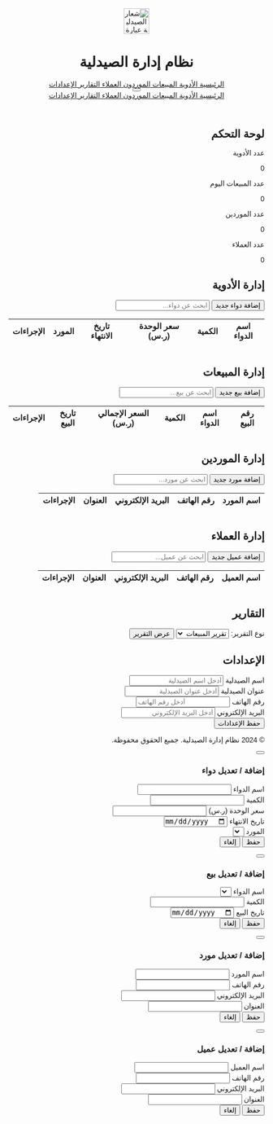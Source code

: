 <html dir="rtl" lang="ar">
 <head>
  <meta charset="utf-8"/>
  <meta content="width=device-width, initial-scale=1" name="viewport"/>
  <title>
   نظام إدارة الصيدلية المتكامل
  </title>
  <script src="https://cdn.tailwindcss.com">
  </script>
  <link href="https://cdnjs.cloudflare.com/ajax/libs/font-awesome/5.15.3/css/all.min.css" rel="stylesheet"/>
  <link href="https://fonts.googleapis.com/css2?family=Cairo&amp;display=swap" rel="stylesheet"/>
  <style>
   body {
      font-family: 'Cairo', sans-serif;
    }
    /* Scrollbar for tables */
    .table-scroll {
      overflow-x: auto;
    }
  </style>
 </head>
 <body class="bg-gray-50 min-h-screen flex flex-col">
  <!-- Header -->
  <header class="bg-blue-700 text-white shadow-md">
   <div class="container mx-auto px-4 py-4 flex items-center justify-between">
    <div class="flex items-center space-x-3 rtl:space-x-reverse">
     <img alt="شعار الصيدلية عبارة عن رمز صيدلية مع صليب أخضر" class="rounded-full" height="50" src="https://storage.googleapis.com/a1aa/image/48714b55-0c34-466b-be30-4073640b6e38.jpg" width="50"/>
     <h1 class="text-2xl font-bold">
      نظام إدارة الصيدلية
     </h1>
    </div>
    <nav class="hidden md:flex space-x-6 rtl:space-x-reverse text-lg font-semibold">
     <a class="hover:text-yellow-300 transition" href="#dashboard">
      الرئيسية
     </a>
     <a class="hover:text-yellow-300 transition" href="#medicines">
      الأدوية
     </a>
     <a class="hover:text-yellow-300 transition" href="#sales">
      المبيعات
     </a>
     <a class="hover:text-yellow-300 transition" href="#suppliers">
      الموردون
     </a>
     <a class="hover:text-yellow-300 transition" href="#customers">
      العملاء
     </a>
     <a class="hover:text-yellow-300 transition" href="#reports">
      التقارير
     </a>
     <a class="hover:text-yellow-300 transition" href="#settings">
      الإعدادات
     </a>
    </nav>
    <button aria-label="فتح القائمة" class="md:hidden text-white text-2xl focus:outline-none" id="menu-btn">
     <i class="fas fa-bars">
     </i>
    </button>
   </div>
   <!-- Mobile menu -->
   <nav class="hidden bg-blue-600 text-white px-4 py-3 space-y-2 text-lg font-semibold md:hidden" id="mobile-menu">
    <a class="block hover:text-yellow-300 transition" href="#dashboard">
     الرئيسية
    </a>
    <a class="block hover:text-yellow-300 transition" href="#medicines">
     الأدوية
    </a>
    <a class="block hover:text-yellow-300 transition" href="#sales">
     المبيعات
    </a>
    <a class="block hover:text-yellow-300 transition" href="#suppliers">
     الموردون
    </a>
    <a class="block hover:text-yellow-300 transition" href="#customers">
     العملاء
    </a>
    <a class="block hover:text-yellow-300 transition" href="#reports">
     التقارير
    </a>
    <a class="block hover:text-yellow-300 transition" href="#settings">
     الإعدادات
    </a>
   </nav>
  </header>
  <main class="flex-grow container mx-auto px-4 py-6 space-y-10">
   <!-- Dashboard Section -->
   <section class="space-y-6" id="dashboard">
    <h2 class="text-3xl font-bold text-blue-700 mb-4">
     لوحة التحكم
    </h2>
    <div class="grid grid-cols-1 md:grid-cols-4 gap-6">
     <div class="bg-white rounded-lg shadow p-5 flex items-center space-x-4 rtl:space-x-reverse">
      <div class="bg-green-100 text-green-700 p-3 rounded-full">
       <i class="fas fa-pills fa-2x">
       </i>
      </div>
      <div>
       <p class="text-gray-500">
        عدد الأدوية
       </p>
       <p class="text-2xl font-bold" id="total-medicines">
        0
       </p>
      </div>
     </div>
     <div class="bg-white rounded-lg shadow p-5 flex items-center space-x-4 rtl:space-x-reverse">
      <div class="bg-yellow-100 text-yellow-700 p-3 rounded-full">
       <i class="fas fa-shopping-cart fa-2x">
       </i>
      </div>
      <div>
       <p class="text-gray-500">
        عدد المبيعات اليوم
       </p>
       <p class="text-2xl font-bold" id="total-sales">
        0
       </p>
      </div>
     </div>
     <div class="bg-white rounded-lg shadow p-5 flex items-center space-x-4 rtl:space-x-reverse">
      <div class="bg-blue-100 text-blue-700 p-3 rounded-full">
       <i class="fas fa-truck fa-2x">
       </i>
      </div>
      <div>
       <p class="text-gray-500">
        عدد الموردين
       </p>
       <p class="text-2xl font-bold" id="total-suppliers">
        0
       </p>
      </div>
     </div>
     <div class="bg-white rounded-lg shadow p-5 flex items-center space-x-4 rtl:space-x-reverse">
      <div class="bg-red-100 text-red-700 p-3 rounded-full">
       <i class="fas fa-users fa-2x">
       </i>
      </div>
      <div>
       <p class="text-gray-500">
        عدد العملاء
       </p>
       <p class="text-2xl font-bold" id="total-customers">
        0
       </p>
      </div>
     </div>
    </div>
   </section>
   <!-- Medicines Section -->
   <section class="space-y-6" id="medicines">
    <h2 class="text-3xl font-bold text-blue-700 mb-4">
     إدارة الأدوية
    </h2>
    <div class="flex flex-col md:flex-row md:items-center md:justify-between space-y-4 md:space-y-0">
     <button class="bg-green-600 hover:bg-green-700 text-white px-5 py-2 rounded shadow transition" id="add-medicine-btn">
      <i class="fas fa-plus ml-2 rtl:ml-0 rtl:mr-2">
      </i>
      إضافة دواء جديد
     </button>
     <input class="border border-gray-300 rounded px-4 py-2 w-full md:w-64 focus:outline-none focus:ring-2 focus:ring-blue-500" id="search-medicine" placeholder="ابحث عن دواء..." type="text"/>
    </div>
    <div class="table-scroll">
     <table class="min-w-full bg-white rounded shadow overflow-hidden">
      <thead class="bg-blue-700 text-white text-right">
       <tr>
        <th class="py-3 px-4">
         اسم الدواء
        </th>
        <th class="py-3 px-4">
         الكمية
        </th>
        <th class="py-3 px-4">
         سعر الوحدة (ر.س)
        </th>
        <th class="py-3 px-4">
         تاريخ الانتهاء
        </th>
        <th class="py-3 px-4">
         المورد
        </th>
        <th class="py-3 px-4">
         الإجراءات
        </th>
       </tr>
      </thead>
      <tbody class="text-right" id="medicines-table-body">
       <!-- Medicines rows will be inserted here dynamically -->
      </tbody>
     </table>
    </div>
   </section>
   <!-- Sales Section -->
   <section class="space-y-6" id="sales">
    <h2 class="text-3xl font-bold text-blue-700 mb-4">
     إدارة المبيعات
    </h2>
    <div class="flex flex-col md:flex-row md:items-center md:justify-between space-y-4 md:space-y-0">
     <button class="bg-yellow-600 hover:bg-yellow-700 text-white px-5 py-2 rounded shadow transition" id="add-sale-btn">
      <i class="fas fa-plus ml-2 rtl:ml-0 rtl:mr-2">
      </i>
      إضافة بيع جديد
     </button>
     <input class="border border-gray-300 rounded px-4 py-2 w-full md:w-64 focus:outline-none focus:ring-2 focus:ring-blue-500" id="search-sale" placeholder="ابحث عن بيع..." type="text"/>
    </div>
    <div class="table-scroll">
     <table class="min-w-full bg-white rounded shadow overflow-hidden">
      <thead class="bg-yellow-700 text-white text-right">
       <tr>
        <th class="py-3 px-4">
         رقم البيع
        </th>
        <th class="py-3 px-4">
         اسم الدواء
        </th>
        <th class="py-3 px-4">
         الكمية
        </th>
        <th class="py-3 px-4">
         السعر الإجمالي (ر.س)
        </th>
        <th class="py-3 px-4">
         تاريخ البيع
        </th>
        <th class="py-3 px-4">
         الإجراءات
        </th>
       </tr>
      </thead>
      <tbody class="text-right" id="sales-table-body">
       <!-- Sales rows will be inserted here dynamically -->
      </tbody>
     </table>
    </div>
   </section>
   <!-- Suppliers Section -->
   <section class="space-y-6" id="suppliers">
    <h2 class="text-3xl font-bold text-blue-700 mb-4">
     إدارة الموردين
    </h2>
    <div class="flex flex-col md:flex-row md:items-center md:justify-between space-y-4 md:space-y-0">
     <button class="bg-blue-600 hover:bg-blue-700 text-white px-5 py-2 rounded shadow transition" id="add-supplier-btn">
      <i class="fas fa-plus ml-2 rtl:ml-0 rtl:mr-2">
      </i>
      إضافة مورد جديد
     </button>
     <input class="border border-gray-300 rounded px-4 py-2 w-full md:w-64 focus:outline-none focus:ring-2 focus:ring-blue-500" id="search-supplier" placeholder="ابحث عن مورد..." type="text"/>
    </div>
    <div class="table-scroll">
     <table class="min-w-full bg-white rounded shadow overflow-hidden">
      <thead class="bg-blue-900 text-white text-right">
       <tr>
        <th class="py-3 px-4">
         اسم المورد
        </th>
        <th class="py-3 px-4">
         رقم الهاتف
        </th>
        <th class="py-3 px-4">
         البريد الإلكتروني
        </th>
        <th class="py-3 px-4">
         العنوان
        </th>
        <th class="py-3 px-4">
         الإجراءات
        </th>
       </tr>
      </thead>
      <tbody class="text-right" id="suppliers-table-body">
       <!-- Suppliers rows will be inserted here dynamically -->
      </tbody>
     </table>
    </div>
   </section>
   <!-- Customers Section -->
   <section class="space-y-6" id="customers">
    <h2 class="text-3xl font-bold text-blue-700 mb-4">
     إدارة العملاء
    </h2>
    <div class="flex flex-col md:flex-row md:items-center md:justify-between space-y-4 md:space-y-0">
     <button class="bg-red-600 hover:bg-red-700 text-white px-5 py-2 rounded shadow transition" id="add-customer-btn">
      <i class="fas fa-plus ml-2 rtl:ml-0 rtl:mr-2">
      </i>
      إضافة عميل جديد
     </button>
     <input class="border border-gray-300 rounded px-4 py-2 w-full md:w-64 focus:outline-none focus:ring-2 focus:ring-blue-500" id="search-customer" placeholder="ابحث عن عميل..." type="text"/>
    </div>
    <div class="table-scroll">
     <table class="min-w-full bg-white rounded shadow overflow-hidden">
      <thead class="bg-red-700 text-white text-right">
       <tr>
        <th class="py-3 px-4">
         اسم العميل
        </th>
        <th class="py-3 px-4">
         رقم الهاتف
        </th>
        <th class="py-3 px-4">
         البريد الإلكتروني
        </th>
        <th class="py-3 px-4">
         العنوان
        </th>
        <th class="py-3 px-4">
         الإجراءات
        </th>
       </tr>
      </thead>
      <tbody class="text-right" id="customers-table-body">
       <!-- Customers rows will be inserted here dynamically -->
      </tbody>
     </table>
    </div>
   </section>
   <!-- Reports Section -->
   <section class="space-y-6" id="reports">
    <h2 class="text-3xl font-bold text-blue-700 mb-4">
     التقارير
    </h2>
    <div class="bg-white rounded shadow p-6 space-y-6">
     <div class="flex flex-col md:flex-row md:items-center md:space-x-6 rtl:space-x-reverse">
      <label class="font-semibold text-lg mb-2 md:mb-0" for="report-type">
       نوع التقرير:
      </label>
      <select class="border border-gray-300 rounded px-4 py-2 w-full md:w-64 focus:outline-none focus:ring-2 focus:ring-blue-500" id="report-type">
       <option value="sales">
        تقرير المبيعات
       </option>
       <option value="inventory">
        تقرير المخزون
       </option>
       <option value="suppliers">
        تقرير الموردين
       </option>
       <option value="customers">
        تقرير العملاء
       </option>
      </select>
      <button class="bg-blue-700 hover:bg-blue-800 text-white px-5 py-2 rounded shadow mt-4 md:mt-0" id="generate-report-btn">
       عرض التقرير
      </button>
     </div>
     <div class="overflow-x-auto text-right" id="report-output">
     </div>
    </div>
   </section>
   <!-- Settings Section -->
   <section class="space-y-6" id="settings">
    <h2 class="text-3xl font-bold text-blue-700 mb-4">
     الإعدادات
    </h2>
    <div class="bg-white rounded shadow p-6 space-y-6 max-w-3xl">
     <form class="space-y-6" id="settings-form">
      <div>
       <label class="block font-semibold mb-1" for="pharmacy-name">
        اسم الصيدلية
       </label>
       <input class="w-full border border-gray-300 rounded px-4 py-2 focus:outline-none focus:ring-2 focus:ring-blue-500" id="pharmacy-name" placeholder="أدخل اسم الصيدلية" required="" type="text"/>
      </div>
      <div>
       <label class="block font-semibold mb-1" for="pharmacy-address">
        عنوان الصيدلية
       </label>
       <input class="w-full border border-gray-300 rounded px-4 py-2 focus:outline-none focus:ring-2 focus:ring-blue-500" id="pharmacy-address" placeholder="أدخل عنوان الصيدلية" required="" type="text"/>
      </div>
      <div>
       <label class="block font-semibold mb-1" for="pharmacy-phone">
        رقم الهاتف
       </label>
       <input class="w-full border border-gray-300 rounded px-4 py-2 focus:outline-none focus:ring-2 focus:ring-blue-500" id="pharmacy-phone" placeholder="أدخل رقم الهاتف" required="" type="tel"/>
      </div>
      <div>
       <label class="block font-semibold mb-1" for="pharmacy-email">
        البريد الإلكتروني
       </label>
       <input class="w-full border border-gray-300 rounded px-4 py-2 focus:outline-none focus:ring-2 focus:ring-blue-500" id="pharmacy-email" placeholder="أدخل البريد الإلكتروني" required="" type="email"/>
      </div>
      <button class="bg-blue-700 hover:bg-blue-800 text-white px-6 py-2 rounded shadow transition" type="submit">
       حفظ الإعدادات
      </button>
     </form>
    </div>
   </section>
  </main>
  <!-- Footer -->
  <footer class="bg-blue-700 text-white text-center py-4">
   <p>
    © 2024 نظام إدارة الصيدلية. جميع الحقوق محفوظة.
   </p>
  </footer>
  <!-- Modals -->
  <!-- Medicine Modal -->
  <div aria-hidden="true" class="fixed inset-0 bg-black bg-opacity-50 flex items-center justify-center p-4 hidden z-50" id="medicine-modal">
   <div class="bg-white rounded-lg shadow-lg max-w-lg w-full p-6 relative">
    <button aria-label="إغلاق" class="absolute top-3 left-3 text-gray-600 hover:text-gray-900 focus:outline-none" id="close-medicine-modal">
     <i class="fas fa-times fa-lg">
     </i>
    </button>
    <h3 class="text-xl font-bold mb-4 text-right">
     إضافة / تعديل دواء
    </h3>
    <form class="space-y-4 text-right" id="medicine-form" novalidate="">
     <div>
      <label class="block font-semibold mb-1" for="medicine-name">
       اسم الدواء
      </label>
      <input class="w-full border border-gray-300 rounded px-4 py-2 focus:outline-none focus:ring-2 focus:ring-blue-500" id="medicine-name" required="" type="text"/>
     </div>
     <div>
      <label class="block font-semibold mb-1" for="medicine-quantity">
       الكمية
      </label>
      <input class="w-full border border-gray-300 rounded px-4 py-2 focus:outline-none focus:ring-2 focus:ring-blue-500" id="medicine-quantity" min="0" required="" type="number"/>
     </div>
     <div>
      <label class="block font-semibold mb-1" for="medicine-price">
       سعر الوحدة (ر.س)
      </label>
      <input class="w-full border border-gray-300 rounded px-4 py-2 focus:outline-none focus:ring-2 focus:ring-blue-500" id="medicine-price" min="0" required="" step="0.01" type="number"/>
     </div>
     <div>
      <label class="block font-semibold mb-1" for="medicine-expiry">
       تاريخ الانتهاء
      </label>
      <input class="w-full border border-gray-300 rounded px-4 py-2 focus:outline-none focus:ring-2 focus:ring-blue-500" id="medicine-expiry" required="" type="date"/>
     </div>
     <div>
      <label class="block font-semibold mb-1" for="medicine-supplier">
       المورد
      </label>
      <select class="w-full border border-gray-300 rounded px-4 py-2 focus:outline-none focus:ring-2 focus:ring-blue-500" id="medicine-supplier" required="">
       <!-- Suppliers options will be inserted dynamically -->
      </select>
     </div>
     <div class="flex justify-between">
      <button class="bg-green-600 hover:bg-green-700 text-white px-5 py-2 rounded shadow transition" type="submit">
       حفظ
      </button>
      <button class="bg-gray-300 hover:bg-gray-400 text-gray-700 px-5 py-2 rounded shadow transition" id="cancel-medicine-btn" type="button">
       إلغاء
      </button>
     </div>
    </form>
   </div>
  </div>
  <!-- Sale Modal -->
  <div aria-hidden="true" class="fixed inset-0 bg-black bg-opacity-50 flex items-center justify-center p-4 hidden z-50" id="sale-modal">
   <div class="bg-white rounded-lg shadow-lg max-w-lg w-full p-6 relative">
    <button aria-label="إغلاق" class="absolute top-3 left-3 text-gray-600 hover:text-gray-900 focus:outline-none" id="close-sale-modal">
     <i class="fas fa-times fa-lg">
     </i>
    </button>
    <h3 class="text-xl font-bold mb-4 text-right">
     إضافة / تعديل بيع
    </h3>
    <form class="space-y-4 text-right" id="sale-form" novalidate="">
     <div>
      <label class="block font-semibold mb-1" for="sale-medicine">
       اسم الدواء
      </label>
      <select class="w-full border border-gray-300 rounded px-4 py-2 focus:outline-none focus:ring-2 focus:ring-yellow-500" id="sale-medicine" required="">
       <!-- Medicines options will be inserted dynamically -->
      </select>
     </div>
     <div>
      <label class="block font-semibold mb-1" for="sale-quantity">
       الكمية
      </label>
      <input class="w-full border border-gray-300 rounded px-4 py-2 focus:outline-none focus:ring-2 focus:ring-yellow-500" id="sale-quantity" min="1" required="" type="number"/>
     </div>
     <div>
      <label class="block font-semibold mb-1" for="sale-date">
       تاريخ البيع
      </label>
      <input class="w-full border border-gray-300 rounded px-4 py-2 focus:outline-none focus:ring-2 focus:ring-yellow-500" id="sale-date" required="" type="date"/>
     </div>
     <div class="flex justify-between">
      <button class="bg-yellow-600 hover:bg-yellow-700 text-white px-5 py-2 rounded shadow transition" type="submit">
       حفظ
      </button>
      <button class="bg-gray-300 hover:bg-gray-400 text-gray-700 px-5 py-2 rounded shadow transition" id="cancel-sale-btn" type="button">
       إلغاء
      </button>
     </div>
    </form>
   </div>
  </div>
  <!-- Supplier Modal -->
  <div aria-hidden="true" class="fixed inset-0 bg-black bg-opacity-50 flex items-center justify-center p-4 hidden z-50" id="supplier-modal">
   <div class="bg-white rounded-lg shadow-lg max-w-lg w-full p-6 relative">
    <button aria-label="إغلاق" class="absolute top-3 left-3 text-gray-600 hover:text-gray-900 focus:outline-none" id="close-supplier-modal">
     <i class="fas fa-times fa-lg">
     </i>
    </button>
    <h3 class="text-xl font-bold mb-4 text-right">
     إضافة / تعديل مورد
    </h3>
    <form class="space-y-4 text-right" id="supplier-form" novalidate="">
     <div>
      <label class="block font-semibold mb-1" for="supplier-name">
       اسم المورد
      </label>
      <input class="w-full border border-gray-300 rounded px-4 py-2 focus:outline-none focus:ring-2 focus:ring-blue-700" id="supplier-name" required="" type="text"/>
     </div>
     <div>
      <label class="block font-semibold mb-1" for="supplier-phone">
       رقم الهاتف
      </label>
      <input class="w-full border border-gray-300 rounded px-4 py-2 focus:outline-none focus:ring-2 focus:ring-blue-700" id="supplier-phone" required="" type="tel"/>
     </div>
     <div>
      <label class="block font-semibold mb-1" for="supplier-email">
       البريد الإلكتروني
      </label>
      <input class="w-full border border-gray-300 rounded px-4 py-2 focus:outline-none focus:ring-2 focus:ring-blue-700" id="supplier-email" type="email"/>
     </div>
     <div>
      <label class="block font-semibold mb-1" for="supplier-address">
       العنوان
      </label>
      <input class="w-full border border-gray-300 rounded px-4 py-2 focus:outline-none focus:ring-2 focus:ring-blue-700" id="supplier-address" type="text"/>
     </div>
     <div class="flex justify-between">
      <button class="bg-blue-600 hover:bg-blue-700 text-white px-5 py-2 rounded shadow transition" type="submit">
       حفظ
      </button>
      <button class="bg-gray-300 hover:bg-gray-400 text-gray-700 px-5 py-2 rounded shadow transition" id="cancel-supplier-btn" type="button">
       إلغاء
      </button>
     </div>
    </form>
   </div>
  </div>
  <!-- Customer Modal -->
  <div aria-hidden="true" class="fixed inset-0 bg-black bg-opacity-50 flex items-center justify-center p-4 hidden z-50" id="customer-modal">
   <div class="bg-white rounded-lg shadow-lg max-w-lg w-full p-6 relative">
    <button aria-label="إغلاق" class="absolute top-3 left-3 text-gray-600 hover:text-gray-900 focus:outline-none" id="close-customer-modal">
     <i class="fas fa-times fa-lg">
     </i>
    </button>
    <h3 class="text-xl font-bold mb-4 text-right">
     إضافة / تعديل عميل
    </h3>
    <form class="space-y-4 text-right" id="customer-form" novalidate="">
     <div>
      <label class="block font-semibold mb-1" for="customer-name">
       اسم العميل
      </label>
      <input class="w-full border border-gray-300 rounded px-4 py-2 focus:outline-none focus:ring-2 focus:ring-red-700" id="customer-name" required="" type="text"/>
     </div>
     <div>
      <label class="block font-semibold mb-1" for="customer-phone">
       رقم الهاتف
      </label>
      <input class="w-full border border-gray-300 rounded px-4 py-2 focus:outline-none focus:ring-2 focus:ring-red-700" id="customer-phone" required="" type="tel"/>
     </div>
     <div>
      <label class="block font-semibold mb-1" for="customer-email">
       البريد الإلكتروني
      </label>
      <input class="w-full border border-gray-300 rounded px-4 py-2 focus:outline-none focus:ring-2 focus:ring-red-700" id="customer-email" type="email"/>
     </div>
     <div>
      <label class="block font-semibold mb-1" for="customer-address">
       العنوان
      </label>
      <input class="w-full border border-gray-300 rounded px-4 py-2 focus:outline-none focus:ring-2 focus:ring-red-700" id="customer-address" type="text"/>
     </div>
     <div class="flex justify-between">
      <button class="bg-red-600 hover:bg-red-700 text-white px-5 py-2 rounded shadow transition" type="submit">
       حفظ
      </button>
      <button class="bg-gray-300 hover:bg-gray-400 text-gray-700 px-5 py-2 rounded shadow transition" id="cancel-customer-btn" type="button">
       إلغاء
      </button>
     </div>
    </form>
   </div>
  </div>
  <script>
   // Mobile menu toggle
    const menuBtn = document.getElementById('menu-btn');
    const mobileMenu = document.getElementById('mobile-menu');
    menuBtn.addEventListener('click', () => {
      mobileMenu.classList.toggle('hidden');
    });

    // Data storage (simulate database with localStorage)
    const STORAGE_KEYS = {
      medicines: 'pharmacy_medicines',
      sales: 'pharmacy_sales',
      suppliers: 'pharmacy_suppliers',
      customers: 'pharmacy_customers',
      settings: 'pharmacy_settings',
    };

    // Utility functions
    function saveData(key, data) {
      localStorage.setItem(key, JSON.stringify(data));
    }
    function loadData(key) {
      const data = localStorage.getItem(key);
      return data ? JSON.parse(data) : [];
    }
    function loadSettings() {
      const data = localStorage.getItem(STORAGE_KEYS.settings);
      return data ? JSON.parse(data) : {
        pharmacyName: '',
        pharmacyAddress: '',
        pharmacyPhone: '',
        pharmacyEmail: '',
      };
    }
    function saveSettings(settings) {
      localStorage.setItem(STORAGE_KEYS.settings, JSON.stringify(settings));
    }

    // Initialize data arrays
    let medicines = loadData(STORAGE_KEYS.medicines);
    let sales = loadData(STORAGE_KEYS.sales);
    let suppliers = loadData(STORAGE_KEYS.suppliers);
    let customers = loadData(STORAGE_KEYS.customers);
    let settings = loadSettings();

    // Elements references
    const totalMedicinesEl = document.getElementById('total-medicines');
    const totalSalesEl = document.getElementById('total-sales');
    const totalSuppliersEl = document.getElementById('total-suppliers');
    const totalCustomersEl = document.getElementById('total-customers');

    // Tables bodies
    const medicinesTableBody = document.getElementById('medicines-table-body');
    const salesTableBody = document.getElementById('sales-table-body');
    const suppliersTableBody = document.getElementById('suppliers-table-body');
    const customersTableBody = document.getElementById('customers-table-body');

    // Search inputs
    const searchMedicineInput = document.getElementById('search-medicine');
    const searchSaleInput = document.getElementById('search-sale');
    const searchSupplierInput = document.getElementById('search-supplier');
    const searchCustomerInput = document.getElementById('search-customer');

    // Modals and forms
    const medicineModal = document.getElementById('medicine-modal');
    const medicineForm = document.getElementById('medicine-form');
    const medicineSupplierSelect = document.getElementById('medicine-supplier');
    const addMedicineBtn = document.getElementById('add-medicine-btn');
    const closeMedicineModalBtn = document.getElementById('close-medicine-modal');
    const cancelMedicineBtn = document.getElementById('cancel-medicine-btn');

    const saleModal = document.getElementById('sale-modal');
    const saleForm = document.getElementById('sale-form');
    const saleMedicineSelect = document.getElementById('sale-medicine');
    const addSaleBtn = document.getElementById('add-sale-btn');
    const closeSaleModalBtn = document.getElementById('close-sale-modal');
    const cancelSaleBtn = document.getElementById('cancel-sale-btn');

    const supplierModal = document.getElementById('supplier-modal');
    const supplierForm = document.getElementById('supplier-form');
    const addSupplierBtn = document.getElementById('add-supplier-btn');
    const closeSupplierModalBtn = document.getElementById('close-supplier-modal');
    const cancelSupplierBtn = document.getElementById('cancel-supplier-btn');

    const customerModal = document.getElementById('customer-modal');
    const customerForm = document.getElementById('customer-form');
    const addCustomerBtn = document.getElementById('add-customer-btn');
    const closeCustomerModalBtn = document.getElementById('close-customer-modal');
    const cancelCustomerBtn = document.getElementById('cancel-customer-btn');

    const settingsForm = document.getElementById('settings-form');
    const pharmacyNameInput = document.getElementById('pharmacy-name');
    const pharmacyAddressInput = document.getElementById('pharmacy-address');
    const pharmacyPhoneInput = document.getElementById('pharmacy-phone');
    const pharmacyEmailInput = document.getElementById('pharmacy-email');

    const reportTypeSelect = document.getElementById('report-type');
    const generateReportBtn = document.getElementById('generate-report-btn');
    const reportOutput = document.getElementById('report-output');

    // Current editing IDs
    let editingMedicineId = null;
    let editingSaleId = null;
    let editingSupplierId = null;
    let editingCustomerId = null;

    // Generate unique ID
    function generateId() {
      return '_' + Math.random().toString(36).substr(2, 9);
    }

    // Format date to yyyy-mm-dd
    function formatDate(date) {
      const d = new Date(date);
      const month = '' + (d.getMonth() + 1);
      const day = '' + d.getDate();
      const year = d.getFullYear();

      return [year, month.padStart(2, '0'), day.padStart(2, '0')].join('-');
    }

    // Format date to readable Arabic format
    function formatDateArabic(date) {
      const d = new Date(date);
      return d.toLocaleDateString('ar-EG', {
        year: 'numeric',
        month: 'long',
        day: 'numeric',
      });
    }

    // Update dashboard counts
    function updateDashboard() {
      totalMedicinesEl.textContent = medicines.length;
      totalSalesEl.textContent = sales.length;
      totalSuppliersEl.textContent = suppliers.length;
      totalCustomersEl.textContent = customers.length;
    }

    // Render suppliers options for selects
    function renderSuppliersOptions() {
      medicineSupplierSelect.innerHTML = '';
      suppliers.forEach((supplier) => {
        const option = document.createElement('option');
        option.value = supplier.id;
        option.textContent = supplier.name;
        medicineSupplierSelect.appendChild(option);
      });
    }

    // Render medicines options for sales select
    function renderMedicinesOptions() {
      saleMedicineSelect.innerHTML = '';
      medicines.forEach((medicine) => {
        const option = document.createElement('option');
        option.value = medicine.id;
        option.textContent = medicine.name;
        saleMedicineSelect.appendChild(option);
      });
    }

    // Render medicines table
    function renderMedicinesTable(filter = '') {
      medicinesTableBody.innerHTML = '';
      const filtered = medicines.filter((med) =>
        med.name.includes(filter)
      );
      filtered.forEach((med) => {
        const supplier = suppliers.find((s) => s.id === med.supplierId);
        const tr = document.createElement('tr');
        tr.classList.add('border-b', 'hover:bg-gray-100');
        tr.innerHTML = `
          <td class="py-2 px-4">${med.name}</td>
          <td class="py-2 px-4">${med.quantity}</td>
          <td class="py-2 px-4">${med.price.toFixed(2)}</td>
          <td class="py-2 px-4">${formatDateArabic(med.expiry)}</td>
          <td class="py-2 px-4">${supplier ? supplier.name : 'غير معروف'}</td>
          <td class="py-2 px-4 space-x-2 rtl:space-x-reverse">
            <button data-id="${med.id}" class="edit-medicine-btn text-blue-600 hover:text-blue-800" title="تعديل">
              <i class="fas fa-edit"></i>
            </button>
            <button data-id="${med.id}" class="delete-medicine-btn text-red-600 hover:text-red-800" title="حذف">
              <i class="fas fa-trash-alt"></i>
            </button>
          </td>
        `;
        medicinesTableBody.appendChild(tr);
      });
    }

    // Render sales table
    function renderSalesTable(filter = '') {
      salesTableBody.innerHTML = '';
      const filtered = sales.filter((sale) => {
        const medicine = medicines.find((m) => m.id === sale.medicineId);
        return medicine && medicine.name.includes(filter);
      });
      filtered.forEach((sale) => {
        const medicine = medicines.find((m) => m.id === sale.medicineId);
        const totalPrice = medicine ? medicine.price * sale.quantity : 0;
        const tr = document.createElement('tr');
        tr.classList.add('border-b', 'hover:bg-gray-100');
        tr.innerHTML = `
          <td class="py-2 px-4">${sale.id}</td>
          <td class="py-2 px-4">${medicine ? medicine.name : 'غير معروف'}</td>
          <td class="py-2 px-4">${sale.quantity}</td>
          <td class="py-2 px-4">${totalPrice.toFixed(2)}</td>
          <td class="py-2 px-4">${formatDateArabic(sale.date)}</td>
          <td class="py-2 px-4 space-x-2 rtl:space-x-reverse">
            <button data-id="${sale.id}" class="edit-sale-btn text-blue-600 hover:text-blue-800" title="تعديل">
              <i class="fas fa-edit"></i>
            </button>
            <button data-id="${sale.id}" class="delete-sale-btn text-red-600 hover:text-red-800" title="حذف">
              <i class="fas fa-trash-alt"></i>
            </button>
          </td>
        `;
        salesTableBody.appendChild(tr);
      });
    }

    // Render suppliers table
    function renderSuppliersTable(filter = '') {
      suppliersTableBody.innerHTML = '';
      const filtered = suppliers.filter((sup) =>
        sup.name.includes(filter)
      );
      filtered.forEach((sup) => {
        const tr = document.createElement('tr');
        tr.classList.add('border-b', 'hover:bg-gray-100');
        tr.innerHTML = `
          <td class="py-2 px-4">${sup.name}</td>
          <td class="py-2 px-4">${sup.phone}</td>
          <td class="py-2 px-4">${sup.email || '-'}</td>
          <td class="py-2 px-4">${sup.address || '-'}</td>
          <td class="py-2 px-4 space-x-2 rtl:space-x-reverse">
            <button data-id="${sup.id}" class="edit-supplier-btn text-blue-600 hover:text-blue-800" title="تعديل">
              <i class="fas fa-edit"></i>
            </button>
            <button data-id="${sup.id}" class="delete-supplier-btn text-red-600 hover:text-red-800" title="حذف">
              <i class="fas fa-trash-alt"></i>
            </button>
          </td>
        `;
        suppliersTableBody.appendChild(tr);
      });
    }

    // Render customers table
    function renderCustomersTable(filter = '') {
      customersTableBody.innerHTML = '';
      const filtered = customers.filter((cus) =>
        cus.name.includes(filter)
      );
      filtered.forEach((cus) => {
        const tr = document.createElement('tr');
        tr.classList.add('border-b', 'hover:bg-gray-100');
        tr.innerHTML = `
          <td class="py-2 px-4">${cus.name}</td>
          <td class="py-2 px-4">${cus.phone}</td>
          <td class="py-2 px-4">${cus.email || '-'}</td>
          <td class="py-2 px-4">${cus.address || '-'}</td>
          <td class="py-2 px-4 space-x-2 rtl:space-x-reverse">
            <button data-id="${cus.id}" class="edit-customer-btn text-blue-600 hover:text-blue-800" title="تعديل">
              <i class="fas fa-edit"></i>
            </button>
            <button data-id="${cus.id}" class="delete-customer-btn text-red-600 hover:text-red-800" title="حذف">
              <i class="fas fa-trash-alt"></i>
            </button>
          </td>
        `;
        customersTableBody.appendChild(tr);
      });
    }

    // Open modal helper
    function openModal(modal) {
      modal.classList.remove('hidden');
      modal.setAttribute('aria-hidden', 'false');
    }
    // Close modal helper
    function closeModal(modal) {
      modal.classList.add('hidden');
      modal.setAttribute('aria-hidden', 'true');
    }

    // Clear medicine form
    function clearMedicineForm() {
      medicineForm.reset();
      editingMedicineId = null;
    }
    // Clear sale form
    function clearSaleForm() {
      saleForm.reset();
      editingSaleId = null;
    }
    // Clear supplier form
    function clearSupplierForm() {
      supplierForm.reset();
      editingSupplierId = null;
    }
    // Clear customer form
    function clearCustomerForm() {
      customerForm.reset();
      editingCustomerId = null;
    }

    // Add or update medicine
    medicineForm.addEventListener('submit', (e) => {
      e.preventDefault();
      const name = medicineForm['medicine-name'].value.trim();
      const quantity = parseInt(medicineForm['medicine-quantity'].value);
      const price = parseFloat(medicineForm['medicine-price'].value);
      const expiry = medicineForm['medicine-expiry'].value;
      const supplierId = medicineForm['medicine-supplier'].value;

      if (!name || isNaN(quantity) || isNaN(price) || !expiry || !supplierId) {
        alert('يرجى ملء جميع الحقول بشكل صحيح.');
        return;
      }

      if (editingMedicineId) {
        // Update existing
        const medIndex = medicines.findIndex((m) => m.id === editingMedicineId);
        if (medIndex !== -1) {
          medicines[medIndex] = {
            id: editingMedicineId,
            name,
            quantity,
            price,
            expiry,
            supplierId,
          };
        }
      } else {
        // Add new
        medicines.push({
          id: generateId(),
          name,
          quantity,
          price,
          expiry,
          supplierId,
        });
      }
      saveData(STORAGE_KEYS.medicines, medicines);
      updateDashboard();
      renderMedicinesTable(searchMedicineInput.value.trim());
      renderMedicinesOptions();
      closeModal(medicineModal);
      clearMedicineForm();
    });

    // Add or update sale
    saleForm.addEventListener('submit', (e) => {
      e.preventDefault();
      const medicineId = saleForm['sale-medicine'].value;
      const quantity = parseInt(saleForm['sale-quantity'].value);
      const date = saleForm['sale-date'].value;

      if (!medicineId || isNaN(quantity) || quantity < 1 || !date) {
        alert('يرجى ملء جميع الحقول بشكل صحيح.');
        return;
      }

      // Check if enough quantity in stock
      const medicine = medicines.find((m) => m.id === medicineId);
      if (!medicine) {
        alert('الدواء غير موجود.');
        return;
      }
      if (quantity > medicine.quantity) {
        alert('الكمية المطلوبة أكبر من الكمية المتوفرة في المخزون.');
        return;
      }

      if (editingSaleId) {
        // Update existing sale
        const saleIndex = sales.findIndex((s) => s.id === editingSaleId);
        if (saleIndex !== -1) {
          // Restore old quantity to medicine stock first
          const oldSale = sales[saleIndex];
          const oldMedicine = medicines.find((m) => m.id === oldSale.medicineId);
          if (oldMedicine) {
            oldMedicine.quantity += oldSale.quantity;
          }
          // Deduct new quantity
          medicine.quantity -= quantity;
          sales[saleIndex] = {
            id: editingSaleId,
            medicineId,
            quantity,
            date,
          };
        }
      } else {
        // New sale
        medicine.quantity -= quantity;
        sales.push({
          id: generateId(),
          medicineId,
          quantity,
          date,
        });
      }
      saveData(STORAGE_KEYS.medicines, medicines);
      saveData(STORAGE_KEYS.sales, sales);
      updateDashboard();
      renderMedicinesTable(searchMedicineInput.value.trim());
      renderSalesTable(searchSaleInput.value.trim());
      renderMedicinesOptions();
      closeModal(saleModal);
      clearSaleForm();
    });

    // Add or update supplier
    supplierForm.addEventListener('submit', (e) => {
      e.preventDefault();
      const name = supplierForm['supplier-name'].value.trim();
      const phone = supplierForm['supplier-phone'].value.trim();
      const email = supplierForm['supplier-email'].value.trim();
      const address = supplierForm['supplier-address'].value.trim();

      if (!name || !phone) {
        alert('يرجى ملء الحقول المطلوبة.');
        return;
      }

      if (editingSupplierId) {
        const supIndex = suppliers.findIndex((s) => s.id === editingSupplierId);
        if (supIndex !== -1) {
          suppliers[supIndex] = {
            id: editingSupplierId,
            name,
            phone,
            email,
            address,
          };
        }
      } else {
        suppliers.push({
          id: generateId(),
          name,
          phone,
          email,
          address,
        });
      }
      saveData(STORAGE_KEYS.suppliers, suppliers);
      updateDashboard();
      renderSuppliersTable(searchSupplierInput.value.trim());
      renderSuppliersOptions();
      closeModal(supplierModal);
      clearSupplierForm();
    });

    // Add or update customer
    customerForm.addEventListener('submit', (e) => {
      e.preventDefault();
      const name = customerForm['customer-name'].value.trim();
      const phone = customerForm['customer-phone'].value.trim();
      const email = customerForm['customer-email'].value.trim();
      const address = customerForm['customer-address'].value.trim();

      if (!name || !phone) {
        alert('يرجى ملء الحقول المطلوبة.');
        return;
      }

      if (editingCustomerId) {
        const cusIndex = customers.findIndex((c) => c.id === editingCustomerId);
        if (cusIndex !== -1) {
          customers[cusIndex] = {
            id: editingCustomerId,
            name,
            phone,
            email,
            address,
          };
        }
      } else {
        customers.push({
          id: generateId(),
          name,
          phone,
          email,
          address,
        });
      }
      saveData(STORAGE_KEYS.customers, customers);
      updateDashboard();
      renderCustomersTable(searchCustomerInput.value.trim());
      closeModal(customerModal);
      clearCustomerForm();
    });

    // Settings form submit
    settingsForm.addEventListener('submit', (e) => {
      e.preventDefault();
      const pharmacyName = pharmacyNameInput.value.trim();
      const pharmacyAddress = pharmacyAddressInput.value.trim();
      const pharmacyPhone = pharmacyPhoneInput.value.trim();
      const pharmacyEmail = pharmacyEmailInput.value.trim();

      if (!pharmacyName || !pharmacyAddress || !pharmacyPhone || !pharmacyEmail) {
        alert('يرجى ملء جميع الحقول.');
        return;
      }

      settings = {
        pharmacyName,
        pharmacyAddress,
        pharmacyPhone,
        pharmacyEmail,
      };
      saveSettings(settings);
      alert('تم حفظ الإعدادات بنجاح.');
    });

    // Render settings form values
    function renderSettings() {
      pharmacyNameInput.value = settings.pharmacyName || '';
      pharmacyAddressInput.value = settings.pharmacyAddress || '';
      pharmacyPhoneInput.value = settings.pharmacyPhone || '';
      pharmacyEmailInput.value = settings.pharmacyEmail || '';
    }

    // Event delegation for edit and delete buttons in tables
    medicinesTableBody.addEventListener('click', (e) => {
      if (e.target.closest('.edit-medicine-btn')) {
        const id = e.target.closest('.edit-medicine-btn').dataset.id;
        const med = medicines.find((m) => m.id === id);
        if (med) {
          editingMedicineId = id;
          medicineForm['medicine-name'].value = med.name;
          medicineForm['medicine-quantity'].value = med.quantity;
          medicineForm['medicine-price'].value = med.price;
          medicineForm['medicine-expiry'].value = med.expiry;
          medicineForm['medicine-supplier'].value = med.supplierId;
          openModal(medicineModal);
        }
      } else if (e.target.closest('.delete-medicine-btn')) {
        const id = e.target.closest('.delete-medicine-btn').dataset.id;
        if (confirm('هل أنت متأكد من حذف هذا الدواء؟')) {
          medicines = medicines.filter((m) => m.id !== id);
          saveData(STORAGE_KEYS.medicines, medicines);
          updateDashboard();
          renderMedicinesTable(searchMedicineInput.value.trim());
          renderMedicinesOptions();
        }
      }
    });

    salesTableBody.addEventListener('click', (e) => {
      if (e.target.closest('.edit-sale-btn')) {
        const id = e.target.closest('.edit-sale-btn').dataset.id;
        const sale = sales.find((s) => s.id === id);
        if (sale) {
          editingSaleId = id;
          saleForm['sale-medicine'].value = sale.medicineId;
          saleForm['sale-quantity'].value = sale.quantity;
          saleForm['sale-date'].value = sale.date;
          openModal(saleModal);
        }
      } else if (e.target.closest('.delete-sale-btn')) {
        const id = e.target.closest('.delete-sale-btn').dataset.id;
        if (confirm('هل أنت متأكد من حذف هذا البيع؟')) {
          const sale = sales.find((s) => s.id === id);
          if (sale) {
            // Restore quantity to medicine stock
            const medicine = medicines.find((m) => m.id === sale.medicineId);
            if (medicine) {
              medicine.quantity += sale.quantity;
            }
            sales = sales.filter((s) => s.id !== id);
            saveData(STORAGE_KEYS.sales, sales);
            saveData(STORAGE_KEYS.medicines, medicines);
            updateDashboard();
            renderSalesTable(searchSaleInput.value.trim());
            renderMedicinesTable(searchMedicineInput.value.trim());
            renderMedicinesOptions();
          }
        }
      }
    });

    suppliersTableBody.addEventListener('click', (e) => {
      if (e.target.closest('.edit-supplier-btn')) {
        const id = e.target.closest('.edit-supplier-btn').dataset.id;
        const sup = suppliers.find((s) => s.id === id);
        if (sup) {
          editingSupplierId = id;
          supplierForm['supplier-name'].value = sup.name;
          supplierForm['supplier-phone'].value = sup.phone;
          supplierForm['supplier-email'].value = sup.email || '';
          supplierForm['supplier-address'].value = sup.address || '';
          openModal(supplierModal);
        }
      } else if (e.target.closest('.delete-supplier-btn')) {
        const id = e.target.closest('.delete-supplier-btn').dataset.id;
        if (confirm('هل أنت متأكد من حذف هذا المورد؟')) {
          // Check if any medicine uses this supplier
          const used = medicines.some((m) => m.supplierId === id);
          if (used) {
            alert('لا يمكن حذف المورد لأنه مرتبط بأدوية في المخزون.');
            return;
          }
          suppliers = suppliers.filter((s) => s.id !== id);
          saveData(STORAGE_KEYS.suppliers, suppliers);
          updateDashboard();
          renderSuppliersTable(searchSupplierInput.value.trim());
          renderSuppliersOptions();
        }
      }
    });

    customersTableBody.addEventListener('click', (e) => {
      if (e.target.closest('.edit-customer-btn')) {
        const id = e.target.closest('.edit-customer-btn').dataset.id;
        const cus = customers.find((c) => c.id === id);
        if (cus) {
          editingCustomerId = id;
          customerForm['customer-name'].value = cus.name;
          customerForm['customer-phone'].value = cus.phone;
          customerForm['customer-email'].value = cus.email || '';
          customerForm['customer-address'].value = cus.address || '';
          openModal(customerModal);
        }
      } else if (e.target.closest('.delete-customer-btn')) {
        const id = e.target.closest('.delete-customer-btn').dataset.id;
        if (confirm('هل أنت متأكد من حذف هذا العميل؟')) {
          customers = customers.filter((c) => c.id !== id);
          saveData(STORAGE_KEYS.customers, customers);
          updateDashboard();
          renderCustomersTable(searchCustomerInput.value.trim());
        }
      }
    });

    // Search inputs event listeners
    searchMedicineInput.addEventListener('input', () => {
      renderMedicinesTable(searchMedicineInput.value.trim());
    });
    searchSaleInput.addEventListener('input', () => {
      renderSalesTable(searchSaleInput.value.trim());
    });
    searchSupplierInput.addEventListener('input', () => {
      renderSuppliersTable(searchSupplierInput.value.trim());
    });
    searchCustomerInput.addEventListener('input', () => {
      renderCustomersTable(searchCustomerInput.value.trim());
    });

    // Open modals buttons
    addMedicineBtn.addEventListener('click', () => {
      clearMedicineForm();
      renderSuppliersOptions();
      openModal(medicineModal);
    });
    addSaleBtn.addEventListener('click', () => {
      clearSaleForm();
      renderMedicinesOptions();
      openModal(saleModal);
    });
    addSupplierBtn.addEventListener('click', () => {
      clearSupplierForm();
      openModal(supplierModal);
    });
    addCustomerBtn.addEventListener('click', () => {
      clearCustomerForm();
      openModal(customerModal);
    });

    // Close modals buttons
    closeMedicineModalBtn.addEventListener('click', () => {
      closeModal(medicineModal);
      clearMedicineForm();
    });
    cancelMedicineBtn.addEventListener('click', () => {
      closeModal(medicineModal);
      clearMedicineForm();
    });

    closeSaleModalBtn.addEventListener('click', () => {
      closeModal(saleModal);
      clearSaleForm();
    });
    cancelSaleBtn.addEventListener('click', () => {
      closeModal(saleModal);
      clearSaleForm();
    });

    closeSupplierModalBtn.addEventListener('click', () => {
      closeModal(supplierModal);
      clearSupplierForm();
    });
    cancelSupplierBtn.addEventListener('click', () => {
      closeModal(supplierModal);
      clearSupplierForm();
    });

    closeCustomerModalBtn.addEventListener('click', () => {
      closeModal(customerModal);
      clearCustomerForm();
    });
    cancelCustomerBtn.addEventListener('click', () => {
      closeModal(customerModal);
      clearCustomerForm();
    });

    // Close modals on outside click
    [medicineModal, saleModal, supplierModal, customerModal].forEach((modal) => {
      modal.addEventListener('click', (e) => {
        if (e.target === modal) {
          closeModal(modal);
          if (modal === medicineModal) clearMedicineForm();
          else if (modal === saleModal) clearSaleForm();
          else if (modal === supplierModal) clearSupplierForm();
          else if (modal === customerModal) clearCustomerForm();
        }
      });
    });

    // Generate reports
    generateReportBtn.addEventListener('click', () => {
      const type = reportTypeSelect.value;
      reportOutput.innerHTML = '';
      if (type === 'sales') {
        if (sales.length === 0) {
          reportOutput.textContent = 'لا توجد مبيعات لعرضها.';
          return;
        }
        const table = document.createElement('table');
        table.className = 'min-w-full bg-white rounded shadow overflow-hidden text-right';
        const thead = document.createElement('thead');
        thead.className = 'bg-yellow-700 text-white';
        thead.innerHTML = `
          <tr>
            <th class="py-3 px-4">رقم البيع</th>
            <th class="py-3 px-4">اسم الدواء</th>
            <th class="py-3 px-4">الكمية</th>
            <th class="py-3 px-4">السعر الإجمالي (ر.س)</th>
            <th class="py-3 px-4">تاريخ البيع</th>
          </tr>
        `;
        table.appendChild(thead);
        const tbody = document.createElement('tbody');
        sales.forEach((sale) => {
          const medicine = medicines.find((m) => m.id === sale.medicineId);
          const totalPrice = medicine ? medicine.price * sale.quantity : 0;
          const tr = document.createElement('tr');
          tr.classList.add('border-b', 'hover:bg-gray-100');
          tr.innerHTML = `
            <td class="py-2 px-4">${sale.id}</td>
            <td class="py-2 px-4">${medicine ? medicine.name : 'غير معروف'}</td>
            <td class="py-2 px-4">${sale.quantity}</td>
            <td class="py-2 px-4">${totalPrice.toFixed(2)}</td>
            <td class="py-2 px-4">${formatDateArabic(sale.date)}</td>
          `;
          tbody.appendChild(tr);
        });
        table.appendChild(tbody);
        reportOutput.appendChild(table);
      } else if (type === 'inventory') {
        if (medicines.length === 0) {
          reportOutput.textContent = 'لا توجد أدوية في المخزون.';
          return;
        }
        const table = document.createElement('table');
        table.className = 'min-w-full bg-white rounded shadow overflow-hidden text-right';
        const thead = document.createElement('thead');
        thead.className = 'bg-green-700 text-white';
        thead.innerHTML = `
          <tr>
            <th class="py-3 px-4">اسم الدواء</th>
            <th class="py-3 px-4">الكمية المتوفرة</th>
            <th class="py-3 px-4">سعر الوحدة (ر.س)</th>
            <th class="py-3 px-4">تاريخ الانتهاء</th>
            <th class="py-3 px-4">المورد</th>
          </tr>
        `;
        table.appendChild(thead);
        const tbody = document.createElement('tbody');
        medicines.forEach((med) => {
          const supplier = suppliers.find((s) => s.id === med.supplierId);
          const tr = document.createElement('tr');
          tr.classList.add('border-b', 'hover:bg-gray-100');
          tr.innerHTML = `
            <td class="py-2 px-4">${med.name}</td>
            <td class="py-2 px-4">${med.quantity}</td>
            <td class="py-2 px-4">${med.price.toFixed(2)}</td>
            <td class="py-2 px-4">${formatDateArabic(med.expiry)}</td>
            <td class="py-2 px-4">${supplier ? supplier.name : 'غير معروف'}</td>
          `;
          tbody.appendChild(tr);
        });
        table.appendChild(tbody);
        reportOutput.appendChild(table);
      } else if (type === 'suppliers') {
        if (suppliers.length === 0) {
          reportOutput.textContent = 'لا توجد موردين لعرضهم.';
          return;
        }
        const table = document.createElement('table');
        table.className = 'min-w-full bg-white rounded shadow overflow-hidden text-right';
        const thead = document.createElement('thead');
        thead.className = 'bg-blue-900 text-white';
        thead.innerHTML = `
          <tr>
            <th class="py-3 px-4">اسم المورد</th>
            <th class="py-3 px-4">رقم الهاتف</th>
            <th class="py-3 px-4">البريد الإلكتروني</th>
            <th class="py-3 px-4">العنوان</th>
          </tr>
        `;
        table.appendChild(thead);
        const tbody = document.createElement('tbody');
        suppliers.forEach((sup) => {
          const tr = document.createElement('tr');
          tr.classList.add('border-b', 'hover:bg-gray-100');
          tr.innerHTML = `
            <td class="py-2 px-4">${sup.name}</td>
            <td class="py-2 px-4">${sup.phone}</td>
            <td class="py-2 px-4">${sup.email || '-'}</td>
            <td class="py-2 px-4">${sup.address || '-'}</td>
          `;
          tbody.appendChild(tr);
        });
        table.appendChild(tbody);
        reportOutput.appendChild(table);
      } else if (type === 'customers') {
        if (customers.length === 0) {
          reportOutput.textContent = 'لا توجد عملاء لعرضهم.';
          return;
        }
        const table = document.createElement('table');
        table.className = 'min-w-full bg-white rounded shadow overflow-hidden text-right';
        const thead = document.createElement('thead');
        thead.className = 'bg-red-700 text-white';
        thead.innerHTML = `
          <tr>
            <th class="py-3 px-4">اسم العميل</th>
            <th class="py-3 px-4">رقم الهاتف</th>
            <th class="py-3 px-4">البريد الإلكتروني</th>
            <th class="py-3 px-4">العنوان</th>
          </tr>
        `;
        table.appendChild(thead);
        const tbody = document.createElement('tbody');
        customers.forEach((cus) => {
          const tr = document.createElement('tr');
          tr.classList.add('border-b', 'hover:bg-gray-100');
          tr.innerHTML = `
            <td class="py-2 px-4">${cus.name}</td>
            <td class="py-2 px-4">${cus.phone}</td>
            <td class="py-2 px-4">${cus.email || '-'}</td>
            <td class="py-2 px-4">${cus.address || '-'}</td>
          `;
          tbody.appendChild(tr);
        });
        table.appendChild(tbody);
        reportOutput.appendChild(table);
      }
    });

    // Initial render
    updateDashboard();
    renderSuppliersOptions();
    renderMedicinesOptions();
    renderMedicinesTable();
    renderSalesTable();
    renderSuppliersTable();
    renderCustomersTable();
    renderSettings();
  </script>
 </body>
</html>

